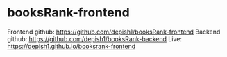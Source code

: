 # booksRank-frontend

Frontend github: https://github.com/depish1/booksRank-frontend
Backend github: https://github.com/depish1/booksRank-backend
Live: https://depish1.github.io/booksrank-frontend
